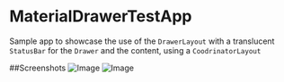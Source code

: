 # MaterialDrawerTestApp

Sample app to showcase the use of the `DrawerLayout` with a translucent `StatusBar` for the `Drawer` and the content, using a `CoodrinatorLayout`

##Screenshots
![Image](https://raw.githubusercontent.com/mikepenz/MaterialDrawerTestApp/blob/develop/assets/closed.jpg)
![Image](https://raw.githubusercontent.com/mikepenz/MaterialDrawerTestApp/blob/develop/assets/partial_open.jpg)
